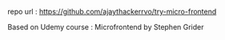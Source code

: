 repo url : https://github.com/ajaythackerrvo/try-micro-frontend

Based on Udemy course : Microfrontend by Stephen Grider
